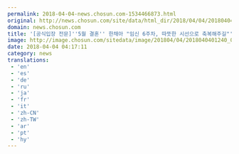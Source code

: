 ```yaml
---
permalink: 2018-04-04-news.chosun.com-1534466873.html
original: http://news.chosun.com/site/data/html_dir/2018/04/04/2018040401297.html
domain: news.chosun.com
title: '[공식입장 전문]''5월 결혼'' 한채아 "임신 6주차, 따뜻한 시선으로 축복해주길"'
image: http://image.chosun.com/sitedata/image/201804/04/2018040401240_0.jpg
date: 2018-04-04 04:17:11
category: news
translations: 
 - 'en'
 - 'es'
 - 'de'
 - 'ru'
 - 'ja'
 - 'fr'
 - 'it'
 - 'zh-CN'
 - 'zh-TW'
 - 'ar'
 - 'pt'
 - 'hy'
---
```


